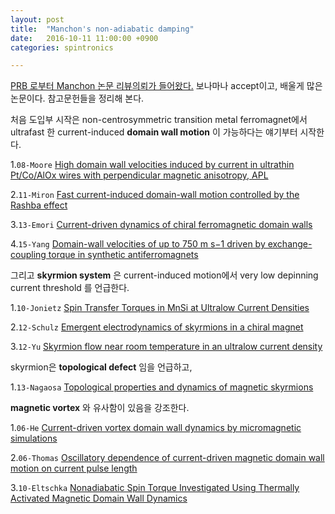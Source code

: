```yaml
---
layout: post
title:  "Manchon's non-adiabatic damping"
date:   2016-10-11 11:00:00 +0900
categories: spintronics

---
```


[PRB 로부터 Manchon 논문 리뷰의뢰가 들어왔다.](/public/manchon/BW12823.pdf)
보나마나 accept이고, 배울게 많은 논문이다.
참고문헌들을 정리해 본다.

처음 도입부 시작은 non-centrosymmetric transition metal ferromagnet에서 ultrafast 한 current-induced  **domain wall motion** 이 가능하다는 얘기부터 시작한다. 

1.`08-Moore` [High domain wall velocities induced by current in ultrathin Pt/Co/AlOx wires with
    perpendicular magnetic anisotropy, APL](/public/manchon/08-Moore-current-induced-DW-motion-non-centrosymmetric-APL.pdf)

2.`11-Miron` [Fast current-induced domain-wall motion controlled by the Rashba effect](/public/manchon/11-Miron-Fast-DW-Rashba-effect-nmat.pdf) 

3.`13-Emori` [Current-driven dynamics of chiral ferromagnetic domain walls](/public/manchon/13-Emori-DMI-nmat.pdf)

4.`15-Yang` [Domain-wall velocities of up to 750 m s−1 driven by exchange-coupling torque in synthetic antiferromagnets](/public/manchon/15-Yang-DW-ultrafast-nnano.pdf)

그리고 **skyrmion system** 은 current-induced motion에서 very low depinning current threshold 를 언급한다.

1.`10-Jonietz` [Spin Transfer Torques in MnSi at Ultralow Current Densities](/public/manchon/10-Jonietz-spin-transfer-torque-science.pdf)

2.`12-Schulz` [Emergent electrodynamics of skyrmions in a chiral magnet](/public/manchon/12-Schulz-dynamical-skyrmion-nphys.pdf)

3.`12-Yu` [Skyrmion flow near room temperature in an ultralow current density](/public/manchon/12-Yu-RT-skyrmion-flow-ncomms.pdf)

skyrmion은 **topological defect** 임을 언급하고,

1.`13-Nagaosa` [Topological properties and dynamics of magnetic skyrmions](/public/manchon/13-nagaosa-skyrmion-nnano.pdf)

**magnetic vortex** 와 유사함이 있음을 강조한다. 

1.`06-He` [Current-driven vortex domain wall dynamics by micromagnetic simulations](/public/manchon/06-He-current-driven-DW-simulation-PRB.pdf)

2.`06-Thomas` [Oscillatory dependence of current-driven magnetic domain wall motion on current pulse length](/public/manchon/06-Thomas-current-driven-DW-nature.pdf)

3.`10-Eltschka` [Nonadiabatic Spin Torque Investigated Using Thermally Activated
Magnetic Domain Wall Dynamics
](/public/manchon/10-Eltschka-nonadiabatic-spin-torque-DW-PRL.pdf)
